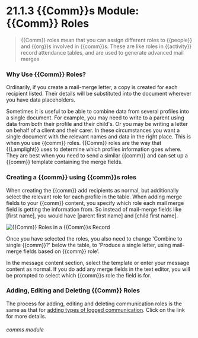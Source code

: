 # 21.1.3 {{Comm}}s Module: {{Comm}} Roles

> {{Comm}} roles mean that you can assign different roles to {{people}} and {{org}}s involved in {{comm}}s. These are like roles in {{activity}} record attendance tables, and are used to generate advanced mail merges

### Why Use {{Comm}} Roles?

Ordinarily, if you create a mail-merge letter, a copy is created for each recipient listed. Their details will be substituted into the document wherever you have data placeholders.

Sometimes it is useful to be able to combine data from several profiles into a single document. For example, you may need to write to a parent using data from both their profile and their child's. Or you may be writing a letter on behalf of a client and their carer. In these circumstances you want a single document with the relevant names and data in the right place. This is when you use {{comm}} roles.  {{Comm}} roles are the way that {{Lamplight}} uses to determine which profiles information goes where.  They are best when you need to send a similar {{comm}} and can set up a {{comm}} template containing the merge fields.

### Creating a {{comm}} using {{comm}}s roles

When creating the {{comm}} add recipients as normal, but additionally select the relevant role for each profile in the table. When adding merge fields to your {{comm}} content, you specify which role each mail merge field is getting the information from. So instead of mail-merge fields like [first name], you would have [parent first name] and [child first name].

![{{Comm}} Roles in a {{Comm}}s Record](21.1.3a.png)

Once you have selected the roles, you also need to change 'Combine to single {{comm}}?' below the table, to 'Produce a single letter, using mail-merge fields based on {{comm}} role'.

In the message content section, select the template or enter your message content as normal.  If you do add any merge fields in the text editor, you will be prompted to select which {{comm}}s role the field is for.

### Adding, Editing and Deleting {{Comm}} Roles

The process for adding, editing and deleting communication roles is the same as that for [adding types of logged communication](/help/index/p/21.1.2). Click on the link for more details. 


###### comms module
